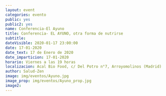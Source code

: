 ```yaml
---
layout: event
categories: evento
public: yes
public2: yes
name: Conferencia-El Ayuno
title: Conferencia- EL AYUNO, otra forma de nutrirse
subtitle:
dateVisible: 2020-01-17 23:00:00
date: 17-01-2020
date_text: 17 de Enero de 2020
date_imparticion: 17-01-2020
horario: Viernes a las 19 horas
localizacion: Acal Bio Food, c/ Del Potro n°7, Arroyomolinos (Madrid)
author: Salud-Zen
image: img/eventos/Ayuno.jpg
image_prop: img/eventos/Ayuno_prop.jpg
image2:
---
```

